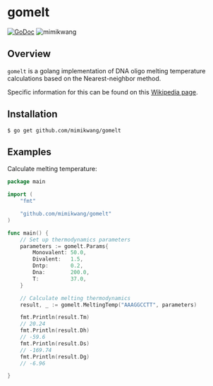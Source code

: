 # gomelt
[![GoDoc](https://godoc.org/github.com/mimikwang/gomelt?status.png)](http://godoc.org/github.com/mimikwang/gomelt)
![mimikwang](https://github.com/mimikwang/gomelt/actions/workflows/ci.yml/badge.svg)

## Overview
`gomelt` is a golang implementation of DNA oligo melting temperature calculations based on the Nearest-neighbor method.

Specific information for this can be found on this [Wikipedia page](https://en.wikipedia.org/wiki/Nucleic_acid_thermodynamics#Nearest-neighbor_method).

## Installation
```
$ go get github.com/mimikwang/gomelt
```

## Examples
Calculate melting temperature:

```go
package main

import (
	"fmt"

	"github.com/mimikwang/gomelt"
)

func main() {
	// Set up thermodynamics parameters
	parameters := gomelt.Params{
		Monovalent: 50.0,
		Divalent:   1.5,
		Dntp:       0.2,
		Dna:        200.0,
		T:          37.0,
	}

	// Calculate melting thermodynamics
	result, _ := gomelt.MeltingTemp("AAAGGCCTT", parameters)

	fmt.Println(result.Tm)
	// 20.24
	fmt.Println(result.Dh)
	// -59.6
	fmt.Println(result.Ds)
	// -169.74
	fmt.Println(result.Dg)
	// -6.96

}
```
